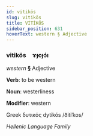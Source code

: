 ```yaml
---
id: vitikös
slug: vitikös
title: VİTİKÖS
sidebar_position: 631
hoverText: western § Adjective
---
```


### vitikös&emsp;<span kind="abugida">ɤɟcɟɔ́ı</span>

*western* **§** Adjective

**Verb**: to be western

**Noun**: westerliness

**Modifier**: western

Greek δυτικός dytikós /ðitiˈkos/

*Hellenic Language Family*